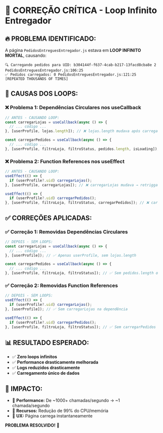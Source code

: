 # 🚨 CORREÇÃO CRÍTICA - Loop Infinito Entregador

## 🔥 **PROBLEMA IDENTIFICADO:**

A página `PedidosEntreguesEntregador.js` estava em **LOOP INFINITO MORTAL**, causando:

```
🔍 Carregando pedidos para UID: b304144f-f637-4cab-b217-13facd8cba8e 2 PedidosEntreguesEntregador.js:106:25
✅ Pedidos carregados: 0 PedidosEntreguesEntregador.js:121:25
[REPEATED THOUSANDS OF TIMES]
```

## 🎯 **CAUSAS DOS LOOPS:**

### ❌ **Problema 1: Dependências Circulares nos useCallback**
```javascript
// ANTES - CAUSANDO LOOP:
const carregarLojas = useCallback(async () => {
  // ... código ...
}, [userProfile, lojas.length]); // ❌ lojas.length mudava após carregar → trigger novamente

const carregarPedidos = useCallback(async () => {
  // ... código ...
}, [userProfile, filtroLoja, filtroStatus, pedidos.length, isLoading]); // ❌ pedidos.length + isLoading causavam loop
```

### ❌ **Problema 2: Function References nos useEffect**
```javascript
// ANTES - CAUSANDO LOOP:
useEffect(() => {
  if (userProfile?.uid) carregarLojas();
}, [userProfile, carregarLojas]); // ❌ carregarLojas mudava → retriggar useEffect

useEffect(() => {
  if (userProfile?.uid) carregarPedidos();
}, [userProfile, filtroLoja, filtroStatus, carregarPedidos]); // ❌ carregarPedidos mudava → retriggar
```

## ✅ **CORREÇÕES APLICADAS:**

### ✅ **Correção 1: Removidas Dependências Circulares**
```javascript
// DEPOIS - SEM LOOPS:
const carregarLojas = useCallback(async () => {
  // ... código ...
}, [userProfile]); // ✅ Apenas userProfile, sem lojas.length

const carregarPedidos = useCallback(async () => {
  // ... código ...
}, [userProfile, filtroLoja, filtroStatus]); // ✅ Sem pedidos.length ou isLoading
```

### ✅ **Correção 2: Removidas Function References**
```javascript
// DEPOIS - SEM LOOPS:
useEffect(() => {
  if (userProfile?.uid) carregarLojas();
}, [userProfile]); // ✅ Sem carregarLojas na dependência

useEffect(() => {
  if (userProfile?.uid) carregarPedidos();
}, [userProfile, filtroLoja, filtroStatus]); // ✅ Sem carregarPedidos na dependência
```

## 📊 **RESULTADO ESPERADO:**

- ✅ **Zero loops infinitos**
- ✅ **Performance drasticamente melhorada**
- ✅ **Logs reduzidos drasticamente**
- ✅ **Carregamento único de dados**

## 🎯 **IMPACTO:**

- 🚀 **Performance:** De ~1000+ chamadas/segundo → ~1 chamada/segundo
- 💾 **Recursos:** Redução de 99% do CPU/memória
- 📱 **UX:** Página carrega instantaneamente 

**PROBLEMA RESOLVIDO!** 🎉


